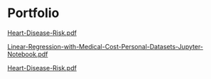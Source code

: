 # Portfolio

[Heart-Disease-Risk.pdf](Predicting-Heart-Disease-Risk-Using-Clinical-Variables.pdf)

[Linear-Regression-with-Medical-Cost-Personal-Datasets-Jupyter-Notebook.pdf](Linear-Regression-with-Medical-Cost-Personal-Datasets.ipynb.pdf)

[Heart-Disease-Risk.pdf](Predicting-Heart-Disease-Risk-Using-Clinical-Variables.pdf)
